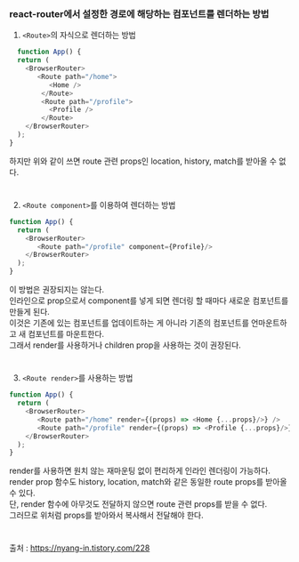 ### react-router에서 설정한 경로에 해당하는 컴포넌트를 렌더하는 방법
1. `<Route>`의 자식으로 렌더하는 방법
```javascript
  function App() {
  return (
    <BrowserRouter>
       <Route path="/home">
          <Home />
        </Route>
        <Route path="/profile">
          <Profile />
        </Route>
    </BrowserRouter>
  );
}
```
하지만 위와 같이 쓰면 route 관련 props인 location, history, match를 받아올 수 없다.
#
2. `<Route component>`를 이용하여 렌더하는 방법
```javascript
function App() {
  return (
    <BrowserRouter>
       <Route path="/profile" component={Profile}/>
    </BrowserRouter>
  );
}
```
이 방법은 권장되지는 않는다.  
인라인으로 prop으로서 component를 넣게 되면 렌더링 할 때마다 새로운 컴포넌트를 만들게 된다.  
이것은 기존에 있는 컴포넌트를 업데이트하는 게 아니라 기존의 컴포넌트를 언마운트하고 새 컴포넌트를 마운트한다.  
그래서 render를 사용하거나 children prop을 사용하는 것이 권장된다.
#
3. `<Route render>`를 사용하는 방법
```javascript
function App() {
  return (
    <BrowserRouter>
       <Route path="/home" render={(props) => <Home {...props}/>} />
       <Route path="/profile" render={(props) => <Profile {...props}/>} />
    </BrowserRouter>
  );
}
```
render를 사용하면 원치 않는 재마운팅 없이 편리하게 인라인 렌더링이 가능하다.  
render prop 함수도 history, location, match와 같은 동일한 route props를 받아올 수 있다.  
단, render 함수에 아무것도 전달하지 않으면 route 관련 props를 받을 수 없다.  
그러므로 위처럼 props를 받아와서 복사해서 전달해야 한다.
#
출처 : https://nyang-in.tistory.com/228
